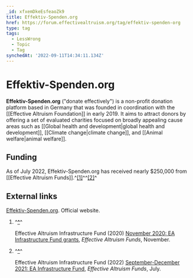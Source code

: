 ```yaml
---
_id: xfxemDkeEsfeaoZk9
title: Effektiv-Spenden.org
href: https://forum.effectivealtruism.org/tag/effektiv-spenden-org
type: tag
tags:
  - LessWrong
  - Topic
  - Tag
synchedAt: '2022-09-11T14:34:11.134Z'
---
```

# Effektiv-Spenden.org

**Effektiv-Spenden.org** ("donate effectively") is a non-profit donation platform based in Germany that was founded in coordination with the [[Effective Altruism Foundation]] in early 2019. It aims to attract donors by offering a set of evaluated charities focused on broadly appealing cause areas such as [[Global health and development|global health and development]], [[Climate change|climate change]], and [[Animal welfare|animal welfare]]. 

Funding
-------

As of July 2022, Effektiv-Spenden.org has received nearly $250,000 from [[Effective Altruism Funds]].^[\[1\]](#fn9g70obi907h)^^[\[2\]](#fne2f304u5wjo)^

External links
--------------

[Effektiv-Spenden.org](https://www.effektiv-spenden.org/). Official website.

1.  ^**[^](#fnref9g70obi907h)**^
    
    Effective Altruism Infrastructure Fund (2020) [November 2020: EA Infrastructure Fund grants](https://funds.effectivealtruism.org/funds/payouts/november-2020-ea-infrastructure-fund-grants), *Effective Altruism Funds*, November.
    
2.  ^**[^](#fnrefe2f304u5wjo)**^
    
    Effective Altruism Infrastructure Fund (2022) [September-December 2021: EA Infrastructure Fund](https://funds.effectivealtruism.org/funds/payouts/september-december-2021-ea-infrastructure-fund), *Effective Altruism Funds*, July.